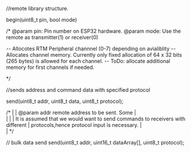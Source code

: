 
//remote library structure.

begin(uint8_t pin, bool mode)

/*
@param pin: Pin number on ESP32 hardware.
@param mode: Use the remote as transmitter(1) or receiver(0)

-- Allocotes RTM Peripheral channnel (0-7) depending on avialiblity
-- Allocates channel memory. Currently only fixed allocation of 64 x 32 bits (265 bytes) is   allowed for each channel.
-- ToDo: allocate additional memory for first channels if needed.

*/


//sends address and command data with specified protocol

send(uint8_t addr, uint8_t data, uint8_t protocol);

/*
|
|  @param addr remote address to be sent. Some
|   
|
|
|   It is assumed that we would want to send commands to receivers with different 	  	  |   protocols,hence protocol input is necessary.
|   
|
*/


// bulk data send 
send(uint8_t addr, uint16_t dataArray[], uint8_t protocol);




